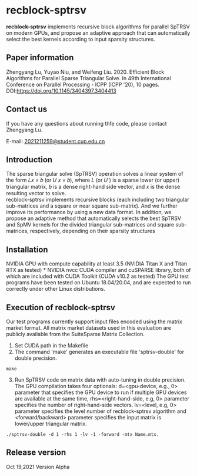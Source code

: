 # recblock-sptrsv
**recblock-sptrsv** implements recursive block algorithms for parallel SpTRSV on modern GPUs, and propose an adaptive approach that can automatically select the best kernels according to input sparsity structures.
## Paper information
Zhengyang Lu, Yuyao Niu, and Weifeng Liu. 2020. Efficient Block Algorithms for Parallel Sparse Triangular Solve. In 49th International Conference on Parallel Processing - ICPP (ICPP '20), 10 pages. DOI:https://doi.org/10.1145/3404397.3404413
## Contact us

If you have any questions about running thfe code, please contact Zhengyang Lu.    

E-mail: 2021211259@student.cup.edu.cn
## Introduction
The sparse triangular solve (SpTRSV) operation solves a linear system of the form 𝐿𝑥 = 𝑏 (or 𝑈 𝑥 = 𝑏), where 𝐿 (or 𝑈 ) is a sparse lower (or upper) triangular matrix, 𝑏 is a dense right-hand side vector, and 𝑥 is the dense resulting vector to solve.    
recblock-sptrsv implements recursive blocks (each including two triangular sub-matrices and a square or near square sub-matrix). And we further improve its performance by using a
new data format. In addition, we propose an adaptive method that automatically selects the best SpTRSV and SpMV kernels for the divided triangular sub-matrices and square sub-matrices, respectively, depending on their sparsity structures
## Installation
NVIDIA GPU with compute capability at least 3.5 (NVIDIA Titan X and Titan RTX as tested) * NVIDIA nvcc CUDA compiler and cuSPARSE library, both of which are included with CUDA Toolkit (CUDA v10.2 as tested) The GPU test programs have been tested on Ubuntu 18.04/20.04, and are expected to run correctly under other Linux distributions.
## Execution of recblock-sptrsv
Our test programs currently support input files encoded using the matrix market format. All matrix market datasets used in this evaluation are publicly available from the SuiteSparse Matrix Collection.  
1. Set CUDA path in the Makefile
2. The command 'make' generates an executable file 'sptrsv-double' for double precision.
```
make
```
3. Run SpTRSV code on matrix data with auto-tuning in double precision. The GPU compilation takes four optionals: d=<gpu-device, e.g., 0> parameter that specifies the GPU device to run if multiple GPU devices are available at the same time, rhs=<right-hand-side, e.g, 0> parameter specifies the number of right-hand-side vectors. lv=<level, e.g, 0> parameter specifies the level number of recblock-sptrsv algorithm and <forward/backward> parameter specifies the input matrix is lower/upper triangular matrix.
```
./sptrsv-double -d 1 -rhs 1 -lv -1 -forward -mtx Name.mtx.
```
## Release version
Oct 19,2021 Version Alpha
